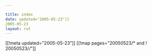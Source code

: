 ```yaml
---

title: index
date: updated="2005-05-23"]]
2005-05-23
layout: rut
---
```


[[!meta updated="2005-05-23"]]
[[!map pages="20050523/* and ! 20050523/*/*"]]
